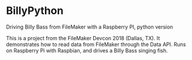 # BillyPython
Driving Billy Bass from FileMaker with a Raspberry PI, python version

This is a project from the FileMaker Devcon 2018 (Dallas, TX).
It demonstrates how to read data from FileMaker through the Data API.  Runs on Raspberry Pi with Raspbian, and drives a Billy Bass singing fish.
